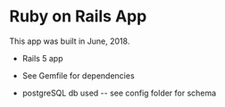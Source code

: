 # Ruby on Rails App

This app was built in June, 2018.

* Rails 5 app

* See Gemfile for dependencies

* postgreSQL db used -- see config folder for schema

